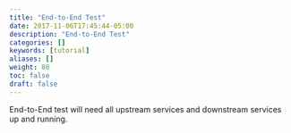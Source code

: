 ```yaml
---
title: "End-to-End Test"
date: 2017-11-06T17:45:44-05:00
description: "End-to-End Test"
categories: []
keywords: [tutorial]
aliases: []
weight: 80
toc: false
draft: false
---
```


End-to-End test will need all upstream services and downstream services up and running. 